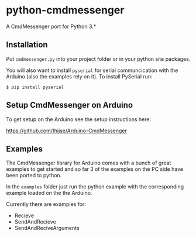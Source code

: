 # python-cmdmessenger
A CmdMessenger port for Python 3.*

## Installation ##
Put `cmdmessenger.py` into your project folder or in your python site packages.

You will also want to install `pyserial` for serial communcication with the Arduino (also the examples rely on it). To install PySerial run:

`$ pip install pyserial`

## Setup CmdMessenger on Arduino ###
To get setup on the Arduino see the setup instructions here:

https://github.com/thijse/Arduino-CmdMessenger

## Examples ##
The CmdMessenger library for Arduino comes with a bunch of great examples to get started and so far 3 of the examples on the PC side have been ported to python.

In the `examples` folder just run the python example with the corresponding example loaded on the the Arduino.

Currently there are examples for:

- Recieve
- SendAndRecieve
- SendAndReciveArguments
